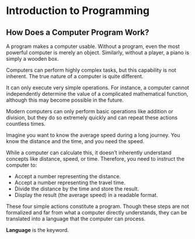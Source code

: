 # Introduction to Programming
## How Does a Computer Program Work?

A program makes a computer usable. Without a program, even the most powerful computer is merely an object. Similarly, without a player, a piano is simply a wooden box.

Computers can perform highly complex tasks, but this capability is not inherent. The true nature of a computer is quite different.

It can only execute very simple operations. For instance, a computer cannot independently determine the value of a complicated mathematical function, although this may become possible in the future.

Modern computers can only perform basic operations like addition or division, but they do so extremely quickly and can repeat these actions countless times.

Imagine you want to know the average speed during a long journey. You know the distance and the time, and you need the speed.

While a computer can calculate this, it doesn’t inherently understand concepts like distance, speed, or time. Therefore, you need to instruct the computer to:

- Accept a number representing the distance.
- Accept a number representing the travel time.
- Divide the distance by the time and store the result.
- Display the result (the average speed) in a readable format.
  
These four simple actions constitute a program. Though these steps are not formalized and far from what a computer directly understands, they can be translated into a language that the computer can process.

**Language** is the keyword.
